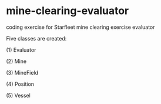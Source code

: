 # mine-clearing-evaluator
coding exercise for Starfleet mine clearing exercise evaluator

Five classes are created: 

(1) Evaluator

(2) Mine

(3) MineField

(4) Position

(5) Vessel
